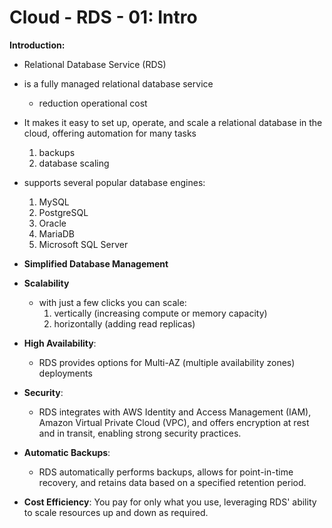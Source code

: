 # Cloud - RDS - 01: Intro

**Introduction:**
- Relational Database Service (RDS)
- is a fully managed relational database service
    - reduction operational cost
- It makes it easy to set up, operate, and scale a relational database in the cloud, offering automation for many tasks
    1. backups
    2. database scaling
- supports several popular database engines:
    1. MySQL
    2. PostgreSQL
    3. Oracle
    4. MariaDB
    5. Microsoft SQL Server

- **Simplified Database Management**
- **Scalability**
    - with just a few clicks you can scale:
        1. vertically (increasing compute or memory capacity)
        2. horizontally (adding read replicas)
- **High Availability**:
    - RDS provides options for Multi-AZ (multiple availability zones) deployments
- **Security**:
    - RDS integrates with AWS Identity and Access Management (IAM), Amazon Virtual Private Cloud (VPC), and offers encryption at rest and in transit, enabling strong security practices.
- **Automatic Backups**:
    - RDS automatically performs backups, allows for point-in-time recovery, and retains data based on a specified retention period.
- **Cost Efficiency**: You pay for only what you use, leveraging RDS' ability to scale resources up and down as required.

